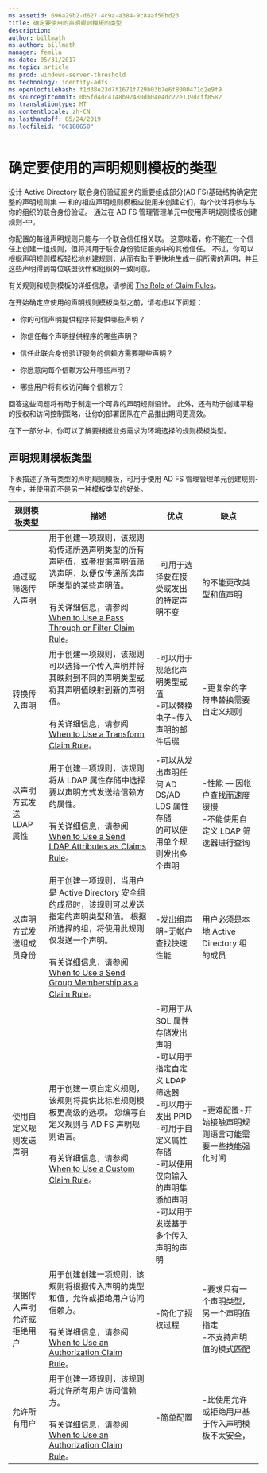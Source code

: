 ```yaml
---
ms.assetid: 696a29b2-d627-4c9a-a384-9c8aaf50bd23
title: 确定要使用的声明规则模板的类型
description: ''
author: billmath
ms.author: billmath
manager: femila
ms.date: 05/31/2017
ms.topic: article
ms.prod: windows-server-threshold
ms.technology: identity-adfs
ms.openlocfilehash: f1d38e23d7f1671f729b03b7e6f8000471d2e9f9
ms.sourcegitcommit: 0b5fd4dc4148b92480db04e4dc22e139dcff8582
ms.translationtype: MT
ms.contentlocale: zh-CN
ms.lasthandoff: 05/24/2019
ms.locfileid: "66188650"
---
```

# <a name="determine-the-type-of-claim-rule-template-to-use"></a>确定要使用的声明规则模板的类型


设计 Active Directory 联合身份验证服务的重要组成部分\(AD FS\)基础结构确定完整的声明规则集 — 和的相应声明规则模板应使用来创建它们，每个伙伴将参与与你的组织的联合身份验证。 通过在 AD FS 管理管理单元中使用声明规则模板创建规则\-中。  
  
你配置的每组声明规则只能与一个联合信任相关联。 这意味着，你不能在一个信任上创建一组规则，但将其用于联合身份验证服务中的其他信任。 不过，你可以根据声明规则模板轻松地创建规则，从而有助于更快地生成一组所需的声明，并且这些声明得到每位联盟伙伴和组织的一致同意。  
  
有关规则和规则模板的详细信息，请参阅 [The Role of Claim Rules](The-Role-of-Claim-Rules.md)。  
  
在开始确定应使用的声明规则模板类型之前，请考虑以下问题：  
  
-   你的可信声明提供程序将提供哪些声明？  
  
-   你信任每个声明提供程序的哪些声明？  
  
-   信任此联合身份验证服务的信赖方需要哪些声明？  
  
-   你愿意向每个信赖方公开哪些声明？  
  
-   哪些用户将有权访问每个信赖方？  
  
回答这些问题将有助于制定一个可靠的声明规则设计。 此外，还有助于创建平稳的授权和访问控制策略，让你的部署团队在产品推出期间更高效。  
  
在下一部分中，你可以了解要根据业务需求为环境选择的规则模板类型。  
  
## <a name="claim-rule-template-types"></a>声明规则模板类型  
下表描述了所有类型的声明规则模板，可用于使用 AD FS 管理管理单元创建规则\-在中，并使用而不是另一种模板类型的好处。  
  
|规则模板类型|描述|优点|缺点|  
|----------------------|---------------|--------------|-----------------|  
|通过或筛选传入声明|用于创建一项规则，该规则将传递所选声明类型的所有声明值，或者根据声明值筛选声明，以便仅传递所选声明类型的某些声明值。<br /><br />有关详细信息，请参阅 [When to Use a Pass Through or Filter Claim Rule](When-to-Use-a-Pass-Through-or-Filter-Claim-Rule.md)。|-可用于选择要在接受或发出的特定声明不变|的不能更改类型和值声明|  
|转换传入声明|用于创建一项规则，该规则可以选择一个传入声明并将其映射到不同的声明类型或将其声明值映射到新的声明值。<br /><br />有关详细信息，请参阅 [When to Use a Transform Claim Rule](When-to-Use-a-Transform-Claim-Rule.md)。|-可以用于规范化声明类型或值<br />-可以替换电子\-传入声明的邮件后缀|-更复杂的字符串替换需要自定义规则|  
|以声明方式发送 LDAP 属性|用于创建一项规则，该规则将从 LDAP 属性存储中选择要以声明方式发送给信赖方的属性。<br /><br />有关详细信息，请参阅 [When to Use a Send LDAP Attributes as Claims Rule](When-to-Use-a-Send-LDAP-Attributes-as-Claims-Rule.md)。|-可以从发出声明任何 AD DS\/AD LDS 属性存储<br />的可以使用单个规则发出多个声明|-性能 — 因帐户查找而速度缓慢<br />-不能使用自定义 LDAP 筛选器进行查询|  
|以声明方式发送组成员身份|用于创建一项规则，当用户是 Active Directory 安全组的成员时，该规则可以发送指定的声明类型和值。 根据所选择的组，将使用此规则仅发送一个声明。<br /><br />有关详细信息，请参阅 [When to Use a Send Group Membership as a Claim Rule](When-to-Use-a-Send-Group-Membership-as-a-Claim-Rule.md)。|-发出组声明-无帐户查找快速性能|用户必须是本地 Active Directory 组的成员|  
|使用自定义规则发送声明|用于创建一项自定义规则，该规则将提供比标准规则模板更高级的选项。 您编写自定义规则与 AD FS 声明规则语言。<br /><br />有关详细信息，请参阅 [When to Use a Custom Claim Rule](When-to-Use-a-Custom-Claim-Rule.md)。|-可用于从 SQL 属性存储发出声明<br />-可以用于指定自定义 LDAP 筛选器<br />-可以用于发出 PPID<br />-可用于自定义属性存储<br />-可以使用仅向输入的声明集添加声明<br />-可以用于发送基于多个传入声明的声明|-更难配置\-开始接触声明规则语言可能需要一些技能强化时间|  
|根据传入声明允许或拒绝用户|用于创建创建一项规则，该规则将根据传入声明的类型和值，允许或拒绝用户访问信赖方。<br /><br />有关详细信息，请参阅 [When to Use an Authorization Claim Rule](When-to-Use-an-Authorization-Claim-Rule.md)。|-简化了授权过程|-要求只有一个声明类型，另一个声明值指定<br />-不支持声明值的模式匹配|  
|允许所有用户|用于创建一项规则，该规则将允许所有用户访问信赖方。<br /><br />有关详细信息，请参阅 [When to Use an Authorization Claim Rule](When-to-Use-an-Authorization-Claim-Rule.md)。|-简单配置|-比使用允许或拒绝用户基于传入声明模板不太安全，|  
  

